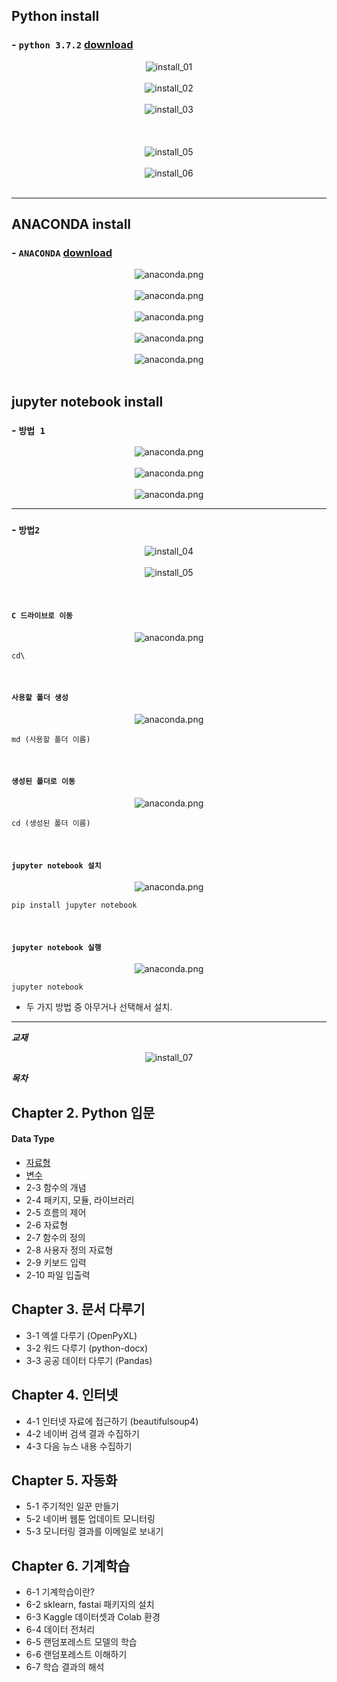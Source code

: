 
## Python install
###  - `python 3.7.2` [download](https://www.python.org/ftp/python/3.7.2/python-3.7.2-amd64.exe)<br>

<!-- 이미지 가운데 정렬 -->
<p align="center">
  <img src="./image/111.png" alt="install_01"><br><br>
  <img src="./image/222.png" alt="install_02"><br><br>
  <img src="./image/333.png" alt="install_03"><br><br
  <img src="./image/444.jpg" alt="install_04"><br><br>
  <img src="./image/555.png" alt="install_05"><br><br>
  <img src="./image/666.png" alt="install_06"><br><br>
</p>


---

## ANACONDA install
### - `ANACONDA` [download](https://www.anaconda.com/download)
<p align="center">
  <img src="./image/anaconda.png" alt="anaconda.png"><br><br>
  <img src="./image/anaconda_1.png" alt="anaconda.png"><br><br>
  <img src="./image/anaconda_2.png" alt="anaconda.png"><br><br>
  <img src="./image/anaconda_3.png" alt="anaconda.png"><br><br>
  <img src="./image/anaconda_4.png" alt="anaconda.png"><br><br>
</p>

## jupyter notebook install

### - `방법 1`
<p align="center">
  <img src="./image/anaconda_5.png" alt="anaconda.png"><br><br>
  <img src="./image/anaconda_6.png" alt="anaconda.png"><br><br>
  <img src="./image/anaconda_7.png" alt="anaconda.png">
</p>

---

### - `방법2`

<!-- 이미지 가운데 정렬 -->
<p align="center">
  <img src="./image/444.jpg" alt="install_04"><br><br>
  <img src="./image/555.png" alt="install_05">
</p>
<br>

#### `C 드라이브로 이동`
<p align="center">
  <img src="./image/console_1.png" alt="anaconda.png">
</p>

`````
cd\
`````
<br>

#### `사용할 폴더 생성`
<p align="center">
  <img src="./image/console_2.png" alt="anaconda.png">
</p>

`````
md (사용할 폴더 이름)
`````
<br>

#### `생성된 폴더로 이동`
<p align="center">
  <img src="./image/console_3.png" alt="anaconda.png">
</p>

`````
cd (생성된 폴더 이름)
`````
<br>

#### `jupyter notebook 설치`
<p align="center">
  <img src="./image/console_4.png" alt="anaconda.png">
</p>

`````
pip install jupyter notebook
`````
<br>

#### `jupyter notebook 실행`
<p align="center">
  <img src="./image/console_5.png" alt="anaconda.png">
</p>

`````
jupyter notebook
`````

- 두 가지 방법 중 아무거나 선택해서 설치.

---

___교재___

<!-- 이미지 가운데 정렬 -->
<p align="center">
  <img src="./image/777.png" alt="install_07">
</p>



___목차___
## Chapter 2. Python 입문
#### Data Type
<div id="DataType">
<!-- 특정 위치에 해당하는 내용 -->
</div>

- [자료형](./01_dataType/dataType.md)
- [변수](./02_Variable/Variable.md)
- 2-3 함수의 개념
- 2-4 패키지, 모듈, 라이브러리
- 2-5 흐름의 제어
- 2-6 자료형
- 2-7 함수의 정의
- 2-8 사용자 정의 자료형
- 2-9 키보드 입력
- 2-10 파일 입출력

## Chapter 3. 문서 다루기
- 3-1 엑셀 다루기 (OpenPyXL)
- 3-2 워드 다루기 (python-docx)
- 3-3 공공 데이터 다루기 (Pandas)

## Chapter 4. 인터넷
- 4-1 인터넷 자료에 접근하기 (beautifulsoup4)
- 4-2 네이버 검색 결과 수집하기
- 4-3 다음 뉴스 내용 수집하기

## Chapter 5. 자동화
- 5-1 주기적인 일꾼 만들기
- 5-2 네이버 웹툰 업데이트 모니터링
- 5-3 모니터링 결과를 이메일로 보내기

## Chapter 6. 기계학습
- 6-1 기계학습이란?
- 6-2 sklearn, fastai 패키지의 설치
- 6-3 Kaggle 데이터셋과 Colab 환경
- 6-4 데이터 전처리
- 6-5 랜덤포레스트 모델의 학습
- 6-6 랜덤포레스트 이해하기
- 6-7 학습 결과의 해석
